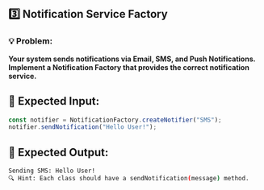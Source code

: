 ## 3️⃣ Notification Service Factory
### 💡 Problem:
**Your system sends notifications via Email, SMS, and Push Notifications. Implement a Notification Factory that provides the correct notification service.**

## 📌 Expected Input:

```javascript 
const notifier = NotificationFactory.createNotifier("SMS");
notifier.sendNotification("Hello User!");
```

## 📌 Expected Output:

```sh
Sending SMS: Hello User!
🔍 Hint: Each class should have a sendNotification(message) method.
```